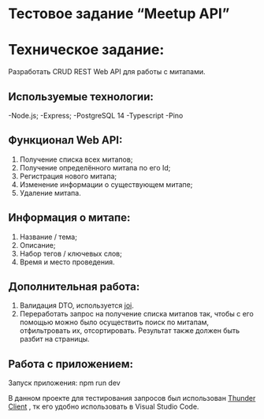 # Тестовое задание “Meetup API”

# Техническое задание:
Разработать CRUD REST Web API для работы с митапами.

## Используемые технологии:
-Node.js;
-Express;
-PostgreSQL 14
-Typescript
-Pino

## Функционал Web API:
1. Получение списка всех митапов;
2. Получение определённого митапа по его Id;
3. Регистрация нового митапа;
4. Изменение информации о существующем митапе;
5. Удаление митапа.

## Информация о митапе:
1. Название / тема;
2. Описание;
3. Набор тегов / ключевых слов;
4. Время и место проведения.

## Дополнительная работа:
1. Валидация DTO, используется [joi](https://joi.dev/api/?v=17.6.0).
2. Переработать запрос на получение списка митапов так, чтобы с его помощью можно было осуществить поиск по митапам, отфильтровать их, отсортировать. Результат также должен быть разбит на страницы.

## Работа с приложением:
Запуск приложения: npm run dev

В данном проекте для тестирования запросов был использован [Thunder Client](https://www.thunderclient.com/) , тк его удобно использовать в Visual Studio Code.



